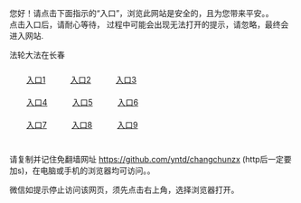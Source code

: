 您好！请点击下面指示的“入口”，浏览此网站是安全的，且为您带来平安。。 <br/>
点击入口后，请耐心等待， 过程中可能会出现无法打开的提示，请忽略，最终会进入网站. </br>

法轮大法在长春<br/>
<div style="padding:10px"><a style="margin:20px" target="_blank" href="https://d2mp67w39idt7o.cloudfront.net/2Qpsp?xqmhzz" id="ccLink1" rel="nofollow">入口1</a> <a target="_blank" style="margin:20px" href="https://d11tbyznva0bpd.cloudfront.net/2Qpsp?isvcpgtl" id="ccLink2" rel="nofollow">入口2</a> <a style="margin:20px" target="_blank" href="https://d1qts9z9wagdmk.cloudfront.net/2Qpsp?cwjrqpsc" id="ccLink3" rel="nofollow">入口3</a></div>

<div style="padding:10px" ><a style="margin:20px" target="_blank" href="https://d2mp67w39idt7o.cloudfront.net/2Qpsp?xqmhzz" id="ccLink4" rel="nofollow">入口4</a> <a style="margin:20px" href="https://d11tbyznva0bpd.cloudfront.net/2Qpsp?isvcpgtl" target="_blank" id="ccLink5" rel="nofollow">入口5</a> <a style="margin:20px" href="https://d1qts9z9wagdmk.cloudfront.net/2Qpsp?cwjrqpsc" target="_blank" id="ccLink6" rel="nofollow">入口6</a></div>

<div style="padding:10px"><a style="margin:20px" target="_blank" href="https://d2mp67w39idt7o.cloudfront.net/2Qpsp?xqmhzz" id="ccLink7" rel="nofollow">入口7</a> <a style="margin:20px" href="https://d11tbyznva0bpd.cloudfront.net/2Qpsp?isvcpgtl" target="_blank" id="ccLink8" rel="nofollow">入口8</a> <a style="margin:20px" target="_blank" href="https://d1qts9z9wagdmk.cloudfront.net/2Qpsp?cwjrqpsc" id="ccLink9" rel="nofollow">入口9</a></div>

<br/>



请复制并记住免翻墙网址 https://github.com/yntd/changchunzx (http后一定要加s)，在电脑或手机的浏览器均可访问。。<br/>

微信如提示停止访问该网页，须先点击右上角，选择浏览器打开。
